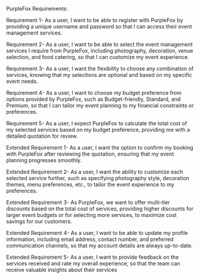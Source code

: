 PurpleFox Requirements:

Requirement 1- As a user, I want to be able to register with PurpleFox by providing a unique username and password so that I can access their event management services.

Requirement 2- As a user, I want to be able to select the event management services I require from PurpleFox, including photography, decoration, venue selection, and food catering, so that I can customize my event experience.

Requirement 3- As a user, I want the flexibility to choose any combination of services, knowing that my selections are optional and based on my specific event needs.

Requirement 4- As a user, I want to choose my budget preference from options provided by PurpleFox, such as Budget-friendly, Standard, and Premium, so that I can tailor my event planning to my financial constraints or preferences.

Requirement 5- As a user, I expect PurpleFox to calculate the total cost of my selected services based on my budget preference, providing me with a detailed quotation for review.

Extended Requirement 1- As a user, I want the option to confirm my booking with PurpleFox after reviewing the quotation, ensuring that my event planning progresses smoothly.

Extended Requirement 2- As a user, I want the ability to customize each selected service further, such as specifying photography style, decoration themes, menu preferences, etc., to tailor the event experience to my preferences.

Extended Requirement 3- As PurpleFox, we want to offer multi-tier discounts based on the total cost of services, providing higher discounts for larger event budgets or for selecting more services, to maximize cost savings for our customers.

Extended Requirement 4- As a user, I want to be able to update my profile information, including email address, contact number, and preferred communication channels, so that my account details are always up-to-date.

Extended Requirement 5- As a user, I want to provide feedback on the services received and rate my overall experience, so that the team can receive valuable insights about their services
